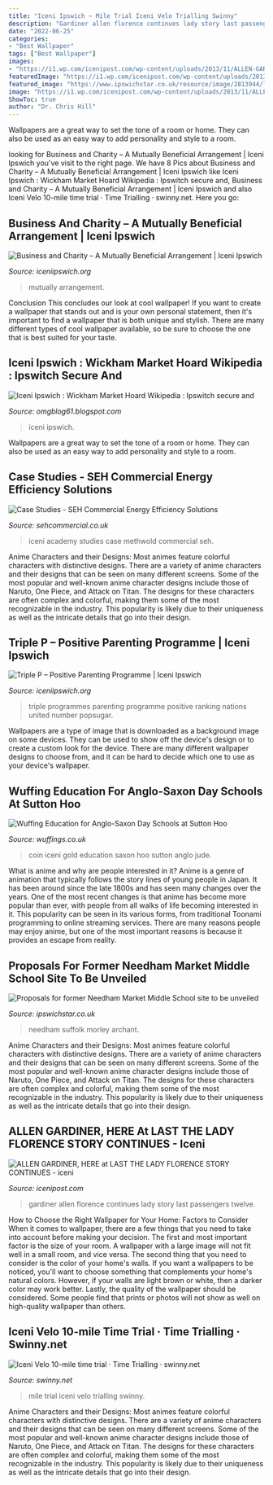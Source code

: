 ```yaml
---
title: "Iceni Ipswich ~ Mile Trial Iceni Velo Trialling Swinny"
description: "Gardiner allen florence continues lady story last passengers twelve"
date: "2022-06-25"
categories:
- "Best Wallpaper"
tags: ["Best Wallpaper"]
images:
- "https://i1.wp.com/icenipost.com/wp-content/uploads/2013/11/ALLEN-GARDINER-5-560x373.jpg?resize=560%2C373"
featuredImage: "https://i1.wp.com/icenipost.com/wp-content/uploads/2013/11/ALLEN-GARDINER-5-560x373.jpg?resize=560%2C373"
featured_image: "https://www.ipswichstar.co.uk/resource/image/2813944/landscape_ratio16x9/1280/720/7d694e88424d82b5008bbca131a6ab3b/yv/pm-015-needham-middle-sch-2.jpg"
image: "https://i1.wp.com/icenipost.com/wp-content/uploads/2013/11/ALLEN-GARDINER-5-560x373.jpg?resize=560%2C373"
ShowToc: true
author: "Dr. Chris Hill"
---
```



Wallpapers are a great way to set the tone of a room or home. They can also be used as an easy way to add personality and style to a room.

	

		
looking for Business and Charity – A Mutually Beneficial Arrangement | Iceni Ipswich you've visit to the right page. We have 8 Pics about Business and Charity – A Mutually Beneficial Arrangement | Iceni Ipswich like Iceni Ipswich : Wickham Market Hoard Wikipedia : Ipswitch secure and, Business and Charity – A Mutually Beneficial Arrangement | Iceni Ipswich and also Iceni Velo 10-mile time trial · Time Trialling · swinny.net. Here you go:
		
    
## Business And Charity – A Mutually Beneficial Arrangement | Iceni Ipswich

<img loading=lazy src="https://www.iceniipswich.org/wp-content/uploads/2019/07/Business-and-Charity-–-A-Mutually-Beneficial-Arrangement-1024x547.jpg" onerror="this.onerror=null;this.src='https://tse2.mm.bing.net/th?id=OIP.R4fEcdQzmcmE5juE91K3pwHaD9&amp;pid=15.1';" alt="Business and Charity – A Mutually Beneficial Arrangement | Iceni Ipswich">

_Source: iceniipswich.org_

>mutually arrangement. 

	

Conclusion
This concludes our look at cool wallpaper! If you want to create a wallpaper that stands out and is your own personal statement, then it's important to find a wallpaper that is both unique and stylish. There are many different types of cool wallpaper available, so be sure to choose the one that is best suited for your taste.

    
## Iceni Ipswich : Wickham Market Hoard Wikipedia : Ipswitch Secure And

<img loading=lazy src="https://lh5.googleusercontent.com/proxy/qHUaIvJxUQSEut4AMvfIqrGZ71WgYogRE2BXqp1lWVOysOBPlduRblQ9Mq0ccvXzUjAxEpHqo7efnu1wLAH-sqr2klx7OOtue30BgSXTUaioUwbvVBhafHd04igskaeefF_-Ef-sEzra3lGo-uTMhKYEtaomYYIWCLOTNrb5LLv5GPidTj9mn9jP_hWo=w1200-h630-p-k-no-nu" onerror="this.onerror=null;this.src='https://tse4.mm.bing.net/th?id=OIP.7qjk3DM7z50zPZ_iGaPXYwAAAA&amp;pid=15.1';" alt="Iceni Ipswich : Wickham Market Hoard Wikipedia : Ipswitch secure and">

_Source: omgblog61.blogspot.com_

>iceni ipswich. 

	

Wallpapers are a great way to set the tone of a room or home. They can also be used as an easy way to add personality and style to a room.

    
## Case Studies - SEH Commercial Energy Efficiency Solutions

<img loading=lazy src="http://www.sehcommercial.co.uk/wp-content/uploads/2017/11/Capture-7-640x445.jpg" onerror="this.onerror=null;this.src='https://tse1.mm.bing.net/th?id=OIP.JuohLoucf-8ITlgjpivAGAHaFJ&amp;pid=15.1';" alt="Case Studies - SEH Commercial Energy Efficiency Solutions">

_Source: sehcommercial.co.uk_

>iceni academy studies case methwold commercial seh. 

	

Anime Characters and their Designs: Most animes feature colorful characters with distinctive designs.
There are a variety of anime characters and their designs that can be seen on many different screens. Some of the most popular and well-known anime character designs include those of Naruto, One Piece, and Attack on Titan. The designs for these characters are often complex and colorful, making them some of the most recognizable in the industry. This popularity is likely due to their uniqueness as well as the intricate details that go into their design.

    
## Triple P – Positive Parenting Programme | Iceni Ipswich

<img loading=lazy src="https://www.iceniipswich.org/wp-content/uploads/fly-images/644/hero-Programmes_Triple-P-309x309-c.jpg" onerror="this.onerror=null;this.src='https://tse1.mm.bing.net/th?id=OIP._RX8SYF_1WGX0X0XDolh-AAAAA&amp;pid=15.1';" alt="Triple P – Positive Parenting Programme | Iceni Ipswich">

_Source: iceniipswich.org_

>triple programmes parenting programme positive ranking nations united number popsugar. 

	

Wallpapers are a type of image that is downloaded as a background image on some devices. They can be used to show off the device's design or to create a custom look for the device. There are many different wallpaper designs to choose from, and it can be hard to decide which one to use as your device's wallpaper.

    
## Wuffing Education For Anglo-Saxon Day Schools At Sutton Hoo

<img loading=lazy src="http://www.wuffings.co.uk/education/programmes/2010/pictures/coin.JPG" onerror="this.onerror=null;this.src='https://tse2.mm.bing.net/th?id=OIP.4infUryZ0Q4Tr2k90LyJQAHaGl&amp;pid=15.1';" alt="Wuffing Education for Anglo-Saxon Day Schools at Sutton Hoo">

_Source: wuffings.co.uk_

>coin iceni gold education saxon hoo sutton anglo jude. 

	

What is anime and why are people interested in it?
Anime is a genre of animation that typically follows the story lines of young people in Japan. It has been around since the late 1800s and has seen many changes over the years. One of the most recent changes is that anime has become more popular than ever, with people from all walks of life becoming interested in it. This popularity can be seen in its various forms, from traditional Toonami programming to online streaming services. There are many reasons people may enjoy anime, but one of the most important reasons is because it provides an escape from reality.

    
## Proposals For Former Needham Market Middle School Site To Be Unveiled

<img loading=lazy src="https://www.ipswichstar.co.uk/resource/image/2813944/landscape_ratio16x9/1280/720/7d694e88424d82b5008bbca131a6ab3b/yv/pm-015-needham-middle-sch-2.jpg" onerror="this.onerror=null;this.src='https://tse4.mm.bing.net/th?id=OIP.veQ05mpGQCCM6jon7mKIdwHaEK&amp;pid=15.1';" alt="Proposals for former Needham Market Middle School site to be unveiled">

_Source: ipswichstar.co.uk_

>needham suffolk morley archant. 

	

Anime Characters and their Designs: Most animes feature colorful characters with distinctive designs.
There are a variety of anime characters and their designs that can be seen on many different screens. Some of the most popular and well-known anime character designs include those of Naruto, One Piece, and Attack on Titan. The designs for these characters are often complex and colorful, making them some of the most recognizable in the industry. This popularity is likely due to their uniqueness as well as the intricate details that go into their design.

    
## ALLEN GARDINER, HERE At LAST THE LADY FLORENCE STORY CONTINUES - Iceni

<img loading=lazy src="https://i1.wp.com/icenipost.com/wp-content/uploads/2013/11/ALLEN-GARDINER-5-560x373.jpg?resize=560%2C373" onerror="this.onerror=null;this.src='https://tse1.mm.bing.net/th?id=OIP.ICacDwMwgRyTpOONgRd1tAHaE7&amp;pid=15.1';" alt="ALLEN GARDINER, HERE at LAST THE LADY FLORENCE STORY CONTINUES - iceni">

_Source: icenipost.com_

>gardiner allen florence continues lady story last passengers twelve. 

	

How to Choose the Right Wallpaper for Your Home: Factors to Consider
When it comes to wallpaper, there are a few things that you need to take into account before making your decision. The first and most important factor is the size of your room. A wallpaper with a large image will not fit well in a small room, and vice versa. 
The second thing that you need to consider is the color of your home's walls. If you want a wallpapers to be noticed, you'll want to choose something that complements your home's natural colors. However, if your walls are light brown or white, then a darker color may work better. 
Lastly, the quality of the wallpaper should be considered. Some people find that prints or photos will not show as well on high-quality wallpaper than others.

    
## Iceni Velo 10-mile Time Trial · Time Trialling · Swinny.net

<img loading=lazy src="https://swinny.net/Cycling/Time_Trialling/Iceni-Velo-10-mile-time-trial_2160_20190918153307.JPG" onerror="this.onerror=null;this.src='https://tse3.mm.bing.net/th?id=OIP.5vp78Y6-5bxXP1JzK-mNWgHaJ4&amp;pid=15.1';" alt="Iceni Velo 10-mile time trial · Time Trialling · swinny.net">

_Source: swinny.net_

>mile trial iceni velo trialling swinny. 

	

Anime Characters and their Designs: Most animes feature colorful characters with distinctive designs.
There are a variety of anime characters and their designs that can be seen on many different screens. Some of the most popular and well-known anime character designs include those of Naruto, One Piece, and Attack on Titan. The designs for these characters are often complex and colorful, making them some of the most recognizable in the industry. This popularity is likely due to their uniqueness as well as the intricate details that go into their design.

